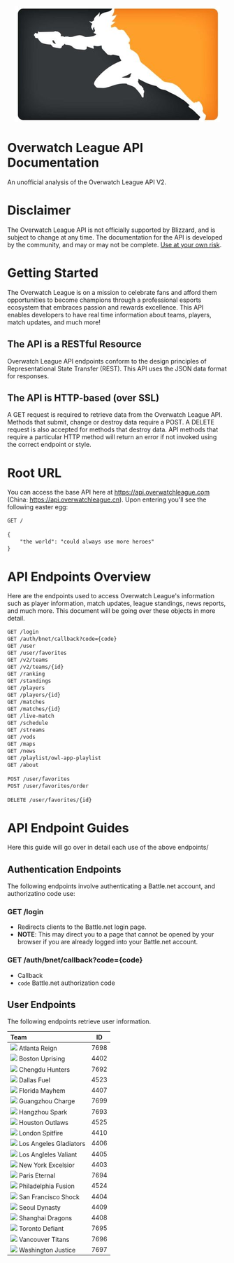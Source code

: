 <p align=center>
<img src="image.png">
  </p>

# Overwatch League API Documentation 
An unofficial analysis of the Overwatch League API V2.

# Disclaimer
The Overwatch League API is not officially supported by Blizzard, and is subject to change at any time. The documentation for the API is  developed by the community, and may or may not be complete. [Use at your own risk](https://i.imgur.com/Yr6WHNn.png).

# Getting Started
The Overwatch League is on a mission to celebrate fans and afford them opportunities to become champions through a professional esports ecosystem that embraces passion and rewards excellence. This API enables developers to have real time information about teams, players, match updates, and much more!

## The API is a RESTful Resource
Overwatch League API endpoints conform to the design principles of Representational State Transfer (REST). This API uses the JSON data format for responses.

## The API is HTTP-based (over SSL)
A GET request is required to retrieve data from the Overwatch League API.
Methods that submit, change or destroy data require a POST. A DELETE request is also accepted for methods that destroy data. API methods that require a particular HTTP method will return an error if not invoked using the correct endpoint or style. 

# Root URL
You can access the base API here at 
https://api.overwatchleague.com (China: https://api.overwatchleague.cn). Upon entering you'll see the following easter egg:

```
GET /

{
    "the world": "could always use more heroes"
}
```

# API Endpoints Overview
Here are the endpoints used to access Overwatch League's information such as player information, match updates, league standings, news reports, and much more. This document will be going over these objects in more detail.

```
GET /login
GET /auth/bnet/callback?code={code}
GET /user
GET /user/favorites
GET /v2/teams
GET /v2/teams/{id}
GET /ranking
GET /standings
GET /players
GET /players/{id}
GET /matches
GET /matches/{id}
GET /live-match
GET /schedule
GET /streams
GET /vods
GET /maps
GET /news
GET /playlist/owl-app-playlist
GET /about

POST /user/favorites
POST /user/favorites/order

DELETE /user/favorites/{id}
```
# API Endpoint Guides
Here this guide will go over in detail each use of the above endpoints/

## Authentication Endpoints
The following endpoints involve authenticating a Battle.net account, and authorizatino code use: 
### GET /login
* Redirects clients to the Battle.net login page. 
* **NOTE**: This may direct you to a page that cannot be opened by your browser if you are already logged into your Battle.net account.
  
### GET /auth/bnet/callback?code={code}
* Callback 
* `code` Battle.net authorization code

## User Endpoints
The following endpoints retrieve user information.

<!-- GET /login</br>
GET /auth/bnet/callback?code={code}</br>
GET /user</br>
GET /user/favorites</br>
GET /v2/teams</br>
GET /v2/teams/{id}</br>
GET /ranking</br>
GET /standings</br>
GET /players</br>
GET /players/{id}</br>
GET /matches</br>
GET /matches/{id}</br>
GET /live-match</br>
GET /schedule</br>
GET /streams</br>
GET /vods</br>
GET /maps</br>
GET /news</br>
GET /playlist/owl-app-playlist</br>
GET /about

POST /user/favorites</br>
POST /user/favorites/order

DELETE /user/favorites/{id} -->



| Team                   | ID   |
|:---------------------- |:----:|
| <img src="https://bnetcmsus-a.akamaihd.net/cms/page_media/32/32MTX0PLEDY31542673991836.png" height="20"> Atlanta Reign | 7698 |
| <img src="https://bnetcmsus-a.akamaihd.net/cms/page_media/43UINMGMA83X1513383982827.png" height="20"> Boston Uprising  | 4402 |
| <img src="https://bnetcmsus-a.akamaihd.net/cms/page_media/st/STKSER89UHKO1542674031469.png" height="20"> Chengdu Hunters  | 7692 | 
| <img src="https://bnetcmsus-a.akamaihd.net/cms/page_media/NO44N7DDJAPF1508792362936.png" height="20"> Dallas Fuel | 4523 |
| <img src="https://bnetcmsus-a.akamaihd.net/cms/page_media/4GO273NATVWM1508792362854.png" height="20"> Florida Mayhem   | 4407 |
| <img src="https://bnetcmsus-a.akamaihd.net/cms/page_media/sz/SZQVDGE3F1TE1542674048320.png" height="20"> Guangzhou Charge | 7699 |
| <img src="https://bnetcmsus-a.akamaihd.net/cms/page_media/QW4QD06XJUZY1544055635729.png" height="20"> Hangzhou Spark   | 7693 |
| <img src="https://bnetcmsus-a.akamaihd.net/cms/gallery/2YF5VLIMGZVA1546557680222.png" height="20"> Houston Outlaws | 4525 |
| <img src="https://bnetcmsus-a.akamaihd.net/cms/page_media/NW461AQIYQMK1508792363133.png" height="20"> London Spitfire | 4410 |
| <img src="https://bnetcmsus-a.akamaihd.net/cms/page_media/3AEMOZZL76PF1508792362892.PNG" height="20"> Los Angeles Gladiators | 4406 |
| <img src="https://bnetcmsus-a.akamaihd.net/cms/page_media/0D8BNUWVZP6B1508792362890.PNG" height="20"> Los Angleles Valiant | 4405 |
| <img src="https://bnetcmsus-a.akamaihd.net/cms/page_media/9r/9RYLM8FICLJ01508818792450.png" height="20"> New York Excelsior | 4403 |
| <img src="https://bnetcmsus-a.akamaihd.net/cms/page_media/qm/QM7JE0THABVT1542674071412.png" height="20"> Paris Eternal | 7694 |
| <img src="https://bnetcmsus-a.akamaihd.net/cms/page_media/3JZTLCPH37QD1508792362853.png" height="20"> Philadelphia Fusion | 4524 |
| <img src="https://bnetcmsus-a.akamaihd.net/cms/page_media/YO24NN5KAOFL1508792362791.png" height="20"> San Francisco Shock | 4404 |
| <img src="https://bnetcmsus-a.akamaihd.net/cms/page_media/LHRSIW3NWH211508792362796.png" height="20"> Seoul Dynasty | 4409 |
| <img src="https://bnetcmsus-a.akamaihd.net/cms/page_media/B0R64QSNCDLX1508792362793.png" height="20"> Shanghai Dragons | 4408 |
| <img src="https://bnetcmsus-a.akamaihd.net/cms/page_media/g0/G05QL2P5A92E1542674081932.png" height="20"> Toronto Defiant | 7695 |
| <img src="https://bnetcmsus-a.akamaihd.net/cms/gallery/F1WE9LBKIGHD1543976752064.png" height="20"> Vancouver Titans | 7696 |
| <img src="https://bnetcmsus-a.akamaihd.net/cms/page_media/95UE5OJKSFQF1543968718489.png" height="20"> Washington Justice | 7697 |



